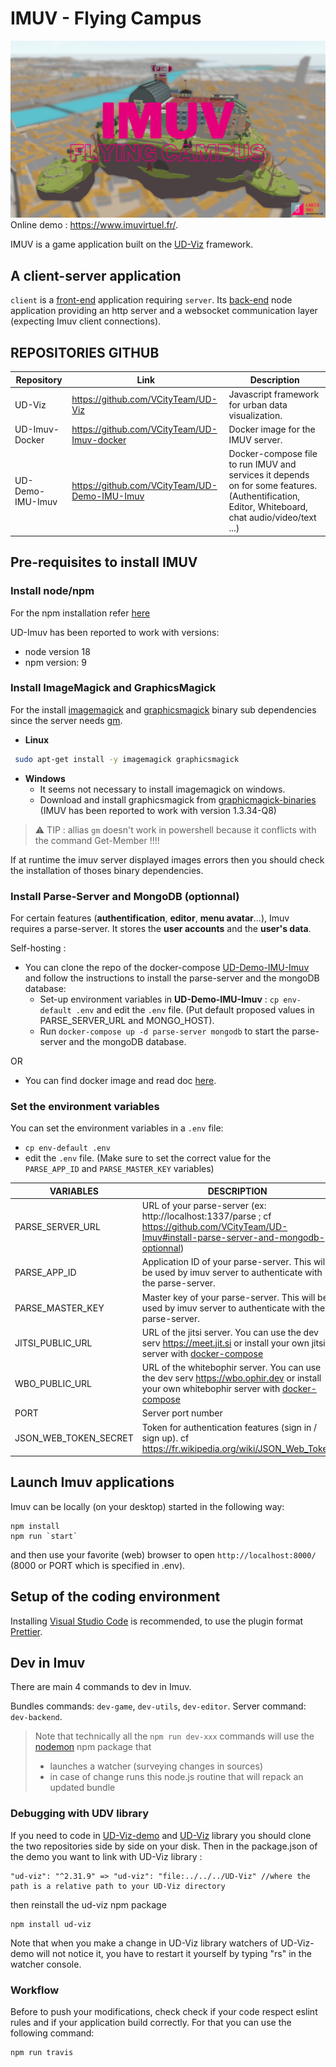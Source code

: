 # IMUV - Flying Campus

![IMUV-Homepage](./img/IMUV_Homepage.png)
Online demo : https://www.imuvirtuel.fr/.

IMUV is a game application built on the [UD-Viz](https://github.com/VCityTeam/UD-Viz) framework.

## A client-server application
`client` is a [front-end](https://en.wikipedia.org/wiki/Front_end_and_back_end) application requiring `server`. Its [back-end](https://en.wikipedia.org/wiki/Front_end_and_back_end) node application providing an http server and a websocket communication layer (expecting Imuv client connections).

## REPOSITORIES GITHUB

| Repository       | Link                                          | Description                                                                                                                                     |
| ---------------- | --------------------------------------------- | ----------------------------------------------------------------------------------------------------------------------------------------------- |
| UD-Viz           | https://github.com/VCityTeam/UD-Viz           | Javascript framework for urban data visualization.                                                                                              |
| UD-Imuv-Docker   | https://github.com/VCityTeam/UD-Imuv-docker   | Docker image for the IMUV server.                                                                                                               |
| UD-Demo-IMU-Imuv | https://github.com/VCityTeam/UD-Demo-IMU-Imuv | Docker-compose file to run IMUV and services it depends on for some features. (Authentification, Editor, Whiteboard, chat audio/video/text ...) |

## Pre-requisites to install IMUV

### Install node/npm

For the npm installation refer [here](https://github.com/VCityTeam/UD-SV/blob/master/Tools/ToolNpm.md)

UD-Imuv has been reported to work with versions:

- node version 18 
- npm version: 9

### Install ImageMagick and GraphicsMagick

For the install [imagemagick](https://imagemagick.org/index.php) and [graphicsmagick](http://www.graphicsmagick.org/) binary sub dependencies since the server needs [gm](https://www.npmjs.com/package/gm?activeTab=readme).

- **Linux**

```bash
 sudo apt-get install -y imagemagick graphicsmagick
```

- **Windows**
  - It seems not necessary to install imagemagick on windows.
  - Download and install graphicsmagick from [graphicmagick-binaries](https://sourceforge.net/projects/graphicsmagick/files/graphicsmagick-binaries/) (IMUV has been reported to work with version 1.3.34-Q8)

> ⚠️ TIP : allias `gm` doesn't work in powershell because it conflicts with the command Get-Member !!!!

If at runtime the imuv server displayed images errors then you should check the installation of thoses binary dependencies.

### Install Parse-Server and MongoDB (optionnal)

For certain features (**authentification**, **editor**, **menu avatar**...), Imuv requires a parse-server. It stores the **user accounts** and the **user's data**.

Self-hosting :

- You can clone the repo of the docker-compose [UD-Demo-IMU-Imuv
  ](https://github.com/VCityTeam/UD-Demo-IMU-Imuv) and follow the instructions to install the parse-server and the mongoDB database:
  - Set-up environment variables in **UD-Demo-IMU-Imuv** : `cp env-default .env` and edit the `.env` file. (Put default proposed values in PARSE_SERVER_URL and MONGO_HOST).
  - Run `docker-compose up -d parse-server mongodb` to start the parse-server and the mongoDB database.

OR

- You can find docker image and read doc [here](https://hub.docker.com/r/parseplatform/parse-server).

### Set the environment variables

You can set the environment variables in a `.env` file:

- `cp env-default .env`
- edit the `.env` file. (Make sure to set the correct value for the `PARSE_APP_ID` and `PARSE_MASTER_KEY` variables)

| VARIABLES             | DESCRIPTION                                                                                                                                                                               |
| --------------------- | ----------------------------------------------------------------------------------------------------------------------------------------------------------------------------------------- |
| PARSE_SERVER_URL      | URL of your parse-server (ex: http://localhost:1337/parse ; cf https://github.com/VCityTeam/UD-Imuv#install-parse-server-and-mongodb-optionnal)                                           |
| PARSE_APP_ID          | Application ID of your parse-server. This will be used by imuv server to authenticate with the parse-server.                                                                              |
| PARSE_MASTER_KEY      | Master key of your parse-server. This will be used by imuv server to authenticate with the parse-server.                                                                                  |
| JITSI_PUBLIC_URL      | URL of the jitsi server. You can use the dev serv https://meet.jit.si or install your own jitsi server with [docker-compose](https://github.com/VCityTeam/UD-Demo-IMU-Imuv)               |
| WBO_PUBLIC_URL        | URL of the whitebophir server. You can use the dev serv https://wbo.ophir.dev or install your own whitebophir server with [docker-compose](https://github.com/VCityTeam/UD-Demo-IMU-Imuv) |
| PORT                  | Server port number                                                                                                                                                                        |
| JSON_WEB_TOKEN_SECRET | Token for authentication features (sign in / sign up). cf  https://fr.wikipedia.org/wiki/JSON_Web_Token                                                                                   |

## Launch Imuv applications

Imuv can be locally (on your desktop) started in the following way:

```
npm install
npm run `start`
```

and then use your favorite (web) browser to open
`http://localhost:8000/` (8000 or PORT which is specified in .env).


## Setup of the coding environment

Installing [Visual Studio Code](https://code.visualstudio.com/) is recommended, to use the plugin format [Prettier](https://marketplace.visualstudio.com/items?itemName=esbenp.prettier-vscode).

## Dev in Imuv

There are main 4 commands to dev in Imuv.

Bundles commands: `dev-game`, `dev-utils`, `dev-editor`.
Server command: `dev-backend`.


> Note that technically all the `npm run dev-xxx` commands will use the [nodemon](https://www.npmjs.com/package/nodemon) npm package that
> - launches a watcher (surveying changes in sources)
> - in case of change runs this node.js routine that will repack an updated bundle



### Debugging with UDV library

If you need to code in [UD-Viz-demo](https://github.com/VCityTeam/UD-Viz-demo) and [UD-Viz](https://github.com/VCityTeam/UD-Viz) library you should clone the two repositories side by side on your disk. Then in the package.json of the demo you want to link with UD-Viz library :

```
"ud-viz": "^2.31.9" => "ud-viz": "file:../../../UD-Viz" //where the path is a relative path to your UD-Viz directory
```

then reinstall the ud-viz npm package

```
npm install ud-viz
```

Note that when you make a change in UD-Viz library watchers of UD-Viz-demo will not notice it, you have to restart it yourself by typing "rs" in the watcher console.

### Workflow

Before to push your modifications, check check if your code respect eslint rules and if your application build correctly. For that you can use the following command:

```
npm run travis
```
